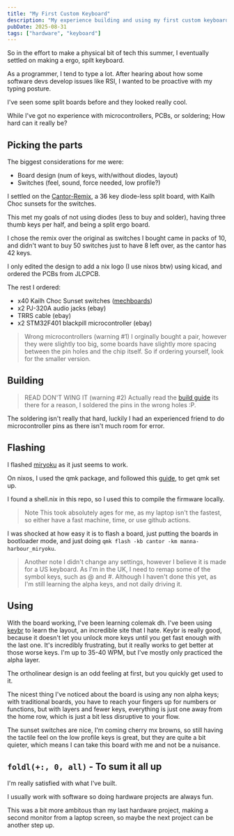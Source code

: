 ```yaml
---
title: "My First Custom Keyboard"
description: "My experience building and using my first custom keyboard."
pubDate: 2025-08-31
tags: ["hardware", "keyboard"]
---
```


So in the effort to make a physical bit of tech this summer, I eventually settled on making a ergo, spilt keyboard.

As a programmer, I tend to type a lot. After hearing about how some software devs develop issues like RSI, I wanted to be proactive with my typing posture.

I've seen some split boards before and they looked really cool.

While I've got no experience with microcontrollers, PCBs, or soldering; How hard can it really be?

## Picking the parts

The biggest considerations for me were:

- Board design (num of keys, with/without diodes, layout)
- Switches (feel, sound, force needed, low profile?)

I settled on the [Cantor-Remix](https://github.com/nilokr/cantor-remix), a 36 key diode-less split board, with Kailh Choc sunsets for the switches.

This met my goals of not using diodes (less to buy and solder), having three thumb keys per half, and being a split ergo board.

I chose the remix over the original as switches I bought came in packs of 10, and didn't want to buy 50 switches just to have 8 left over, as the cantor has 42 keys.

I only edited the design to add a nix logo (I use nixos btw) using kicad, and ordered the PCBs from JLCPCB.

The rest I ordered:

- x40 Kailh Choc Sunset switches ([mechboards](https://mechboards.co.uk/))
- x2 PJ-320A audio jacks (ebay)
- TRRS cable (ebay)
- x2 STM32F401 blackpill microcontroller (ebay)

> Wrong microcontrollers (warning #1)
> I orginally bought a pair, however they were slightly too big, some boards have slightly more spacing between the pin holes and the chip itself. So if ordering yourself, look for the smaller version.

## Building

> READ DON'T WING IT (warning #2)
> Actually read the [build guide](https://github.com/nilokr/cantor-remix/blob/main/doc/build_guide.md) its there for a reason, I soldered the pins in the wrong holes :P.

The soldering isn't really that hard, luckily I had an experienced friend to do microcontroller pins as there isn't much room for error.

## Flashing

I flashed [miryoku](https://github.com/manna-harbour/miryoku) as it just seems to work.

On nixos, I used the qmk package, and followed this [guide](https://docs.qmk.fm/newbs_getting_started), to get qmk set up.

I found a shell.nix in this repo, so I used this to compile the firmware locally.

> Note
> This took absolutely ages for me, as my laptop isn't the fastest, so either have a fast machine, time, or use github actions.

I was shocked at how easy it is to flash a board, just putting the boards in bootloader mode, and just doing `qmk flash -kb cantor -km manna-harbour_miryoku`.

> Another note
> I didn't change any settings, however I believe it is made for a US keyboard.
> As I'm in the UK, I need to remap some of the symbol keys, such as @ and #. Although I haven't done this yet, as I'm still learning the alpha keys, and not daily driving it.

## Using

With the board working, I've been learning colemak dh.
I've been using [keybr](https://www.keybr.com/) to learn the layout, an incredible site that I hate.
Keybr is really good, because it doesn't let you unlock more keys until you get fast enough with the last one.
It's incredibly frustrating, but it really works to get better at those worse keys.
I'm up to 35-40 WPM, but I've mostly only practiced the alpha layer.

The ortholinear design is an odd feeling at first, but you quickly get used to it.

The nicest thing I've noticed about the board is using any non alpha keys; with traditional boards, you have to reach your fingers up for numbers or functions, but with layers and fewer keys, everything is just one away from the home row, which is just a bit less disruptive to your flow.

The sunset switches are nice, I'm coming cherry mx browns, so still having the tactile feel on the low profile keys is great, but they are quite a bit quieter, which means I can take this board with me and not be a nuisance.

## `foldl(+:, 0, all)` - To sum it all up

I'm really satisfied with what I've built.

I usually work with software so doing hardware projects are always fun.

This was a bit more ambitous than my last hardware project, making a second monitor from a laptop screen, so maybe the next project can be another step up.
